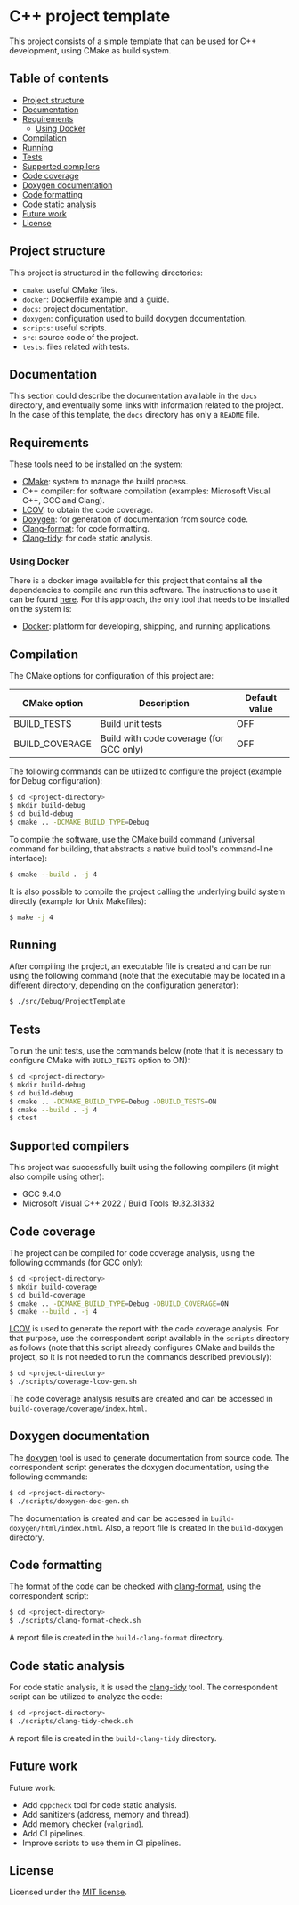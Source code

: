 # C++ project template

This project consists of a simple template that can be used for C++ development, using CMake as build system.

## Table of contents

- [Project structure](#project-structure)
- [Documentation](#documentation)
- [Requirements](#requirements)
    - [Using Docker](#using-docker)
- [Compilation](#compilation)
- [Running](#running)
- [Tests](#tests)
- [Supported compilers](#supported-compilers)
- [Code coverage](#code-coverage)
- [Doxygen documentation](#doxygen-documentation)
- [Code formatting](#code-formatting)
- [Code static analysis](#code-static-analysis)
- [Future work](#future-work)
- [License](#license)

## Project structure

This project is structured in the following directories:

- `cmake`: useful CMake files.
- `docker`: Dockerfile example and a guide.
- `docs`: project documentation.
- `doxygen`: configuration used to build doxygen documentation.
- `scripts`: useful scripts.
- `src`: source code of the project.
- `tests`: files related with tests.

## Documentation

This section could describe the documentation available in the `docs` directory, and eventually some links with information related to the project. In the case of this template, the `docs` directory has only a `README` file.

## Requirements

These tools need to be installed on the system:

- [CMake](https://cmake.org/): system to manage the build process.
- C++ compiler: for software compilation (examples: Microsoft Visual C++, GCC and Clang).
- [LCOV](https://github.com/linux-test-project/lcov): to obtain the code coverage.
- [Doxygen](https://doxygen.nl/): for generation of documentation from source code.
- [Clang-format](https://clang.llvm.org/docs/ClangFormat.html): for code formatting.
- [Clang-tidy](https://clang.llvm.org/extra/clang-tidy/): for code static analysis.

### Using Docker

There is a docker image available for this project that contains all the dependencies to compile and run this software. The instructions to use it can be found [here](./docker/README.md). For this approach, the only tool that needs to be installed on the system is:

- [Docker](https://docs.docker.com/get-docker/): platform for developing, shipping, and running applications.

## Compilation

The CMake options for configuration of this project are:

| CMake option | Description | Default value |
| --- | --- | --- |
| BUILD_TESTS | Build unit tests | OFF |
| BUILD_COVERAGE | Build with code coverage (for GCC only) | OFF |

The following commands can be utilized to configure the project (example for Debug configuration):

```sh
$ cd <project-directory>
$ mkdir build-debug
$ cd build-debug
$ cmake .. -DCMAKE_BUILD_TYPE=Debug
```

To compile the software, use the CMake build command (universal command for building, that abstracts a native build tool's command-line interface):

```sh
$ cmake --build . -j 4
```

It is also possible to compile the project calling the underlying build system directly (example for Unix Makefiles):

```sh
$ make -j 4
```

## Running

After compiling the project, an executable file is created and can be run using the following command (note that the executable may be located in a different directory, depending on the configuration generator):

```sh
$ ./src/Debug/ProjectTemplate
```

## Tests

To run the unit tests, use the commands below (note that it is necessary to configure CMake with `BUILD_TESTS` option to ON):

```sh
$ cd <project-directory>
$ mkdir build-debug
$ cd build-debug
$ cmake .. -DCMAKE_BUILD_TYPE=Debug -DBUILD_TESTS=ON
$ cmake --build . -j 4
$ ctest
```

## Supported compilers

This project was successfully built using the following compilers (it might also compile using other):

- GCC 9.4.0
- Microsoft Visual C++ 2022 / Build Tools 19.32.31332

## Code coverage

The project can be compiled for code coverage analysis, using the following commands (for GCC only):

```sh
$ cd <project-directory>
$ mkdir build-coverage
$ cd build-coverage
$ cmake .. -DCMAKE_BUILD_TYPE=Debug -DBUILD_COVERAGE=ON
$ cmake --build . -j 4
```

[LCOV](https://github.com/linux-test-project/lcov) is used to generate the report with the code coverage analysis. For that purpose, use the correspondent script available in the `scripts` directory as follows (note that this script already configures CMake and builds the project, so it is not needed to run the commands described previously):

```sh
$ cd <project-directory>
$ ./scripts/coverage-lcov-gen.sh
```

The code coverage analysis results are created and can be accessed in `build-coverage/coverage/index.html`.

## Doxygen documentation

The [doxygen](https://doxygen.nl/) tool is used to generate documentation from source code. The correspondent script generates the doxygen documentation, using the following commands:

```sh
$ cd <project-directory>
$ ./scripts/doxygen-doc-gen.sh
```

The documentation is created and can be accessed in `build-doxygen/html/index.html`. Also, a report file is created in the `build-doxygen` directory.

## Code formatting

The format of the code can be checked with [clang-format](https://clang.llvm.org/docs/ClangFormat.html), using the correspondent script:

```sh
$ cd <project-directory>
$ ./scripts/clang-format-check.sh
```

A report file is created in the `build-clang-format` directory.

## Code static analysis

For code static analysis, it is used the [clang-tidy](https://clang.llvm.org/extra/clang-tidy/) tool. The correspondent script can be utilized to analyze the code:

```sh
$ cd <project-directory>
$ ./scripts/clang-tidy-check.sh
```

A report file is created in the `build-clang-tidy` directory.

## Future work

Future work:

- Add `cppcheck` tool for code static analysis.
- Add sanitizers (address, memory and thread).
- Add memory checker (`valgrind`).
- Add CI pipelines.
- Improve scripts to use them in CI pipelines.

## License

Licensed under the [MIT license](./LICENSE).
